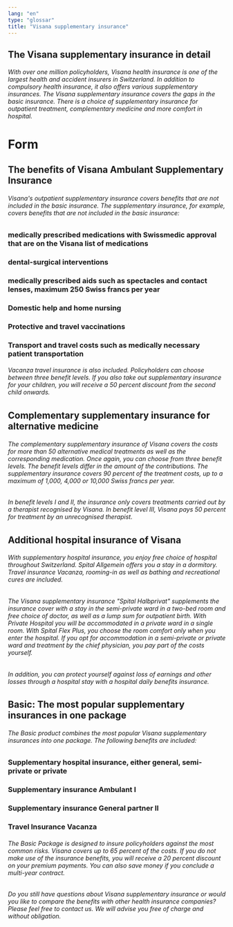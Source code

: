 ```yaml
---
lang: "en"
type: "glossar"
title: "Visana supplementary insurance"
---
```


## The Visana supplementary insurance in detail

###### With over one million policyholders, Visana health insurance is one of the largest health and accident insurers in Switzerland. In addition to compulsory health insurance, it also offers various supplementary insurances. The Visana supplementary insurance covers the gaps in the basic insurance. There is a choice of supplementary insurance for outpatient treatment, complementary medicine and more comfort in hospital.

# Form

## The benefits of Visana Ambulant Supplementary Insurance

###### Visana's outpatient supplementary insurance covers benefits that are not included in the basic insurance. The supplementary insurance, for example, covers benefits that are not included in the basic insurance:

### medically prescribed medications with Swissmedic approval that are on the Visana list of medications

### dental-surgical interventions

### medically prescribed aids such as spectacles and contact lenses, maximum 250 Swiss francs per year

### Domestic help and home nursing

### Protective and travel vaccinations

### Transport and travel costs such as medically necessary patient transportation

###### Vacanza travel insurance is also included. Policyholders can choose between three benefit levels. If you also take out supplementary insurance for your children, you will receive a 50 percent discount from the second child onwards.

## Complementary supplementary insurance for alternative medicine

###### The complementary supplementary insurance of Visana covers the costs for more than 50 alternative medical treatments as well as the corresponding medication. Once again, you can choose from three benefit levels. The benefit levels differ in the amount of the contributions. The supplementary insurance covers 90 percent of the treatment costs, up to a maximum of 1,000, 4,000 or 10,000 Swiss francs per year.

###### In benefit levels I and II, the insurance only covers treatments carried out by a therapist recognised by Visana. In benefit level III, Visana pays 50 percent for treatment by an unrecognised therapist.

## Additional hospital insurance of Visana

###### With supplementary hospital insurance, you enjoy free choice of hospital throughout Switzerland. Spital Allgemein offers you a stay in a dormitory. Travel insurance Vacanza, rooming-in as well as bathing and recreational cures are included.

###### The Visana supplementary insurance "Spital Halbprivat" supplements the insurance cover with a stay in the semi-private ward in a two-bed room and free choice of doctor, as well as a lump sum for outpatient birth. With Private Hospital you will be accommodated in a private ward in a single room. With Spital Flex Plus, you choose the room comfort only when you enter the hospital. If you opt for accommodation in a semi-private or private ward and treatment by the chief physician, you pay part of the costs yourself.

###### In addition, you can protect yourself against loss of earnings and other losses through a hospital stay with a hospital daily benefits insurance.

## Basic: The most popular supplementary insurances in one package

###### The Basic product combines the most popular Visana supplementary insurances into one package. The following benefits are included:

### Supplementary hospital insurance, either general, semi-private or private

### Supplementary insurance Ambulant I

### Supplementary insurance General partner II

### Travel Insurance Vacanza

###### The Basic Package is designed to insure policyholders against the most common risks. Visana covers up to 65 percent of the costs. If you do not make use of the insurance benefits, you will receive a 20 percent discount on your premium payments. You can also save money if you conclude a multi-year contract.

###### Do you still have questions about Visana supplementary insurance or would you like to compare the benefits with other health insurance companies? Please feel free to contact us. We will advise you free of charge and without obligation.

